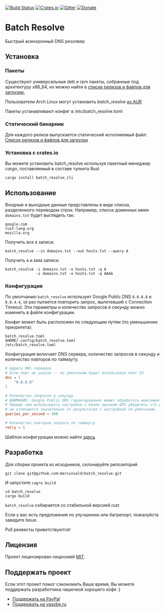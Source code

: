 [![Build Status](https://travis-ci.org/mersinvald/batch_resolve.svg?branch=master)](https://travis-ci.org/mersinvald/batch_resolve)
[![Crates.io](https://img.shields.io/crates/v/batch_resolve_cli.svg)](https://crates.io/crates/batch_resolve_cli)
[![Gitter](https://img.shields.io/badge/GITTER-join%20chat-green.svg)](https://gitter.im/batch_resolve/Lobby?utm_source=share-link&utm_medium=link&utm_campaign=share-link)
[![Donate](https://img.shields.io/badge/Donate-PayPal-green.svg)](https://www.paypal.me/mersinvald)

# Batch Resolve

Быстрый асинхронный DNS резолвер

## Установка
### Пакеты
Существуют универсальные deb и rpm пакеты, собранные под архитектуру x86_64, их можно найти в [списке релизов и файлов для загрузки.](https://github.com/mersinvald/batch_resolve/tags)

Пользователи Arch Linux могут установить *batch_resolve* [из AUR](https://aur.archlinux.org/packages/batch_resolve/)

Пакеты устанавливают конфиг в /etc/batch_resolve.toml
### Статический бинарник
Для каждого релиза выпускается статический исполняемый файл: 
[Список релизов и файлов для загрузки](https://github.com/mersinvald/batch_resolve/tags)

### Установка с crates.io
Вы можете установить batch_resolve используя пакетный менеджер *cargo*, поставляемый в составе тулкита Rust
```
cargo install batch_resolve_cli
```

## Использование

Входные и выходные данные представлены в виде списка, разделенного переводом строк.
Например, список доменных имен `domains.txt` будет выглядеть так:
```
google.com
rust-lang.org
mozilla.org
```

Получить все `A` записи:
```
batch_resolve --in domains.txt --out hosts.txt --query A
```

Получить `A` и `AAAA` записи:
```
batch_resolve -i domains.txt -o hosts.txt -q A
              -i domains.txt -o hosts.txt -q AAAA  
```

### Конфигурация
По умолчанию `batch_resolve` использует Google Publiс DNS `8.8.8.8` и `8.8.4.4`, `10` раз пытается повторить запрос, вылетевший с Connection Timeout.
Эти параметры и количество запросов в секунду можно изменить в файле конфигурации.

Конфиг может быть расположен по следующим путям (по уменьшению приоритета):
```
batch_resolve.toml
$HOME/.config/batch_resolve.toml
/etc/batch_resolve.toml
```

Конфигурация включает DNS сервера, количество запросов в секунду и количество повторов по таймауту.
```toml
# Адреса DNS серверов
# Если порт не указан -- по умолчанию будет использован полт 53
dns = [
    "8.8.8.8"
]

# Количество запросов в секунду
# ВНИМАНИЕ: Google Public DNS гарантированно может обработать максимум 500 запросов в секунду
# Прежде чем использовать настройки с более высоким QPS убедитесь что результаты 
# не отличаются значительно от результатов с настройкой по-умолчанию.
queries_per_second = 500

# Количество повторов запроса по таймауту
retry = 5
```

Шаблон конфигурации можно найти [здесь](batch_resolve.toml)

## Разработка

Для сборки проекта из исходников, склонируйте репозиторий
```
git clone git@github.com:mersinvald/batch_resolve.git
```
И запустите `cagro build`
```
cd batch_resolve
cargo build
```
`batch_resolve` собирается со стабильной версией rust

Если у вас есть предложения по улучшению или багрепорт, пожалуйста заведите Issue.

Pull реквесты приветствуются!

## Лицензия

Проект лицензирован лицензией [MIT](LICENSE.md).

## Поддержать проект

Если этот проект помог сэкономить Ваше время, Вы можете поддержать разработчика чашечкой хорошего кофе :)

* [Поддержать на PayPal](https://www.paypal.me/mersinvald)
* [Поддержать на yasobe.ru](http://yasobe.ru/na/batch_resolve_coffee)